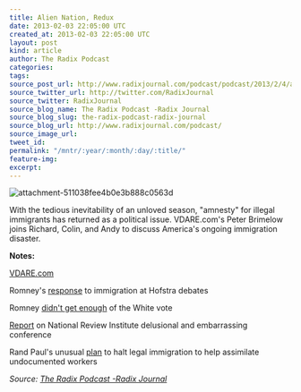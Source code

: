 ```yaml
---
title: Alien Nation, Redux
date: 2013-02-03 22:05:00 UTC
created_at: 2013-02-03 22:05:00 UTC
layout: post
kind: article
author: The Radix Podcast
categories: 
tags: 
source_post_url: http://www.radixjournal.com/podcast/podcast/2013/2/4/alien-nation-redux
source_twitter_url: http://twitter.com/RadixJournal
source_twitter: RadixJournal
source_blog_name: The Radix Podcast -Radix Journal
source_blog_slug: the-radix-podcast-radix-journal
source_blog_url: http://www.radixjournal.com/podcast/
source_image_url: 
tweet_id: 
permalink: "/mntr/:year/:month/:day/:title/"
feature-img: 
excerpt: 
---
```

<img class="thumb-image" alt="attachment-511038fee4b0e3b888c0563d" src="https://static1.squarespace.com/static/51c946cde4b0f05142538988/5298e223e4b008c3d680f470/5298e27be4b008c3d680f829/1385751293074/illegal-aliens.jpg?format=1000w">
          
        

        

      
    
    
  






<p>With the tedious inevitability of an unloved season, "amnesty" for illegal immigrants has returned as a political issue. VDARE.com's Peter Brimelow joins Richard, Colin, and Andy to discuss America's ongoing immigration disaster.   </p><p><strong>Notes:</strong></p><p><a href="http://www.vdare.com/">VDARE.com</a></p><p>Romney's <a href="http://abcnews.go.com/ABC_Univision/News/obama-romney-immigration-presidential-debate/story?id=17495837">response</a> to immigration at Hofstra debates</p><p>Romney <a href="http://www.vdare.com/topics/romneys-unreported-share-of-the-white-vote">didn't get enough</a> of the White vote </p><p><a href="http://www.vdare.com/articles/national-review-institute-summit-conservatism-inc-stunned-but-not-stunned-enough-to-conside">Report</a> on National Review Institute delusional and embarrassing conference</p><p>Rand Paul's unusual <a href="http://nysiaf.org/2012/11/13/rand-paul-calls-for-halt-to-all-legal-immigration/">plan</a> to halt legal immigration to help assimilate undocumented workers</p><div class="">
    <i>Source: <a href="http://www.radixjournal.com/podcast/">The Radix Podcast -Radix Journal</a></i>
</div>
